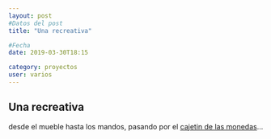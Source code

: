 ```yaml
---
layout: post
#Datos del post
title: "Una recreativa"

#Fecha
date: 2019-03-30T18:15

category: proyectos
user: varios
---
```


## Una recreativa

desde el mueble hasta los mandos, pasando por el <a href="https://es.aliexpress.com/store/product/Plastic-Electronic-Advanced-Front-Entry-CPU-Multi-Coin-acceptors-Comparison-Coin-Selector-For-Vending-Machines-Arcade/3148024_32832404031.html?spm=a219c.search0104.3.16.26f14895ZESTHc&ws_ab_test=searchweb0_0,searchweb201602_1_10065_10068_10547_319_10891_317_10548_10696_10084_453_10083_454_10618_10307_10820_10821_10301_10303_537_536_10902_10059_10884_10887_321_322_10103,searchweb201603_6,ppcSwitch_0&algo_expid=5ac6e9af-0b55-4b2d-b237-353eb8be2233-2&algo_pvid=5ac6e9af-0b55-4b2d-b237-353eb8be2233&transAbTest=ae803_4">cajetin de las monedas</a>...
